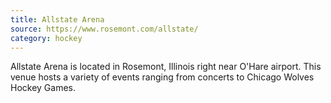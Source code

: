 ```yaml
---
title: Allstate Arena
source: https://www.rosemont.com/allstate/
category: hockey
---
```

Allstate Arena is located in Rosemont, Illinois right near O'Hare airport.
This venue hosts a variety of events ranging from concerts to Chicago Wolves
Hockey Games.
